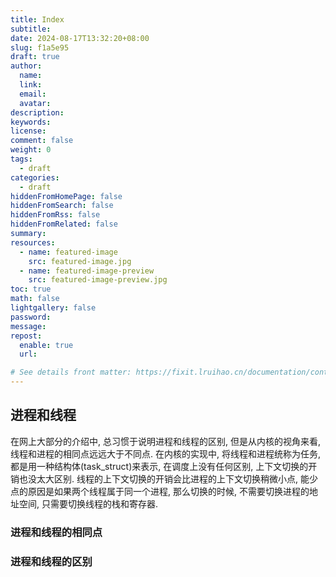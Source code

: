 ```yaml
---
title: Index
subtitle:
date: 2024-08-17T13:32:20+08:00
slug: f1a5e95
draft: true
author:
  name:
  link:
  email:
  avatar:
description:
keywords:
license:
comment: false
weight: 0
tags:
  - draft
categories:
  - draft
hiddenFromHomePage: false
hiddenFromSearch: false
hiddenFromRss: false
hiddenFromRelated: false
summary:
resources:
  - name: featured-image
    src: featured-image.jpg
  - name: featured-image-preview
    src: featured-image-preview.jpg
toc: true
math: false
lightgallery: false
password:
message:
repost:
  enable: true
  url:

# See details front matter: https://fixit.lruihao.cn/documentation/content-management/introduction/#front-matter
---
```


<!--more-->

## 进程和线程

在网上大部分的介绍中, 总习惯于说明进程和线程的区别, 但是从内核的视角来看, 线程和进程的相同点远远大于不同点.
在内核的实现中, 将线程和进程统称为任务, 都是用一种结构体(task_struct)来表示, 在调度上没有任何区别, 上下文切换的开销也没太大区别.
线程的上下文切换的开销会比进程的上下文切换稍微小点, 能少点的原因是如果两个线程属于同一个进程, 那么切换的时候, 不需要切换进程的地址空间, 只需要切换线程的栈和寄存器.


### 进程和线程的相同点


### 进程和线程的区别
